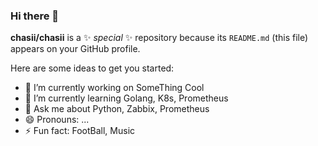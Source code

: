 ### Hi there 👋

**chasii/chasii** is a ✨ _special_ ✨ repository because its `README.md` (this file) appears on your GitHub profile.

Here are some ideas to get you started:

- 🔭 I’m currently working on SomeThing Cool
- 🌱 I’m currently learning Golang, K8s, Prometheus
- 💬 Ask me about Python, Zabbix, Prometheus
- 😄 Pronouns: ...
- ⚡ Fun fact: FootBall, Music

